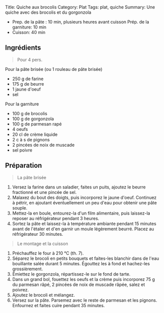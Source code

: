 Title: Quiche aux brocolis
Category: Plat
Tags: plat, quiche
Summary: Une quiche avec des brocolis et du gorgonzola

- Prep. de la pâte : 10 min, plusieurs heures avant cuisson Prép. de la garniture: 10 min
- Cuisson: 40 min

## Ingrédients
> Pour 4 pers.

Pour la pâte brisée
(ou 1 rouleau de pâte brisée)
- 250 g de farine
- 175 g de beurre
- 1 jaune d'oeuf
- sel

Pour la garniture

- 100 g de brocolis
- 100 g de gorgonzola
- 100 g de parmesan rapé
- 4 oeufs
- 20 cl de crème liquide
- 2 c à s de pignons
- 2 pincées de noix de muscade
- sel poivre


## Préparation
> La pâte brisée

1. Versez la farine dans un saladier, faites un puits, ajoutez le beurre fractionné et une pincée de sel. 
2. Malaxez du bout des doigts, puis incorporez le jaune d'oeuf. Continuez à pétrir, en ajoutant éventuellement un peu d'eau pour obtenir une pâte souple. 
3. Mettez-la en boule, entourez-la d'un film alimentaire, puis laissez-la reposer au réfrigérateur pendant 3 heures. 
4. Sortez la pâte et laissez-la à température ambiante pendant 15 minutes avant de l'étaler et d'en garnir un moule légèrement beurré. Placez au réfrigérateur 30 minutes. 

> Le montage et la cuisson

1. Préchauffez le four à 210 °C (th. 7).
2. Séparez le brocoli en petits bouquets et faites-les blanchir dans de l'eau bouillante salée durant 5 minutes. Égouttez les à fond et hachez-les grossièrement.
3. Émiettez le gorgonzola, répartissez-le sur le fond de tarte.
4. Dans un grand bol, fouettez les oeufs et la crème puis incorporez 75 g du parmesan râpé, 2 pincées de noix de muscade râpée, salez et poivrez.
5. Ajoutez le brocoli et mélangez. 
6. Versez sur la pâte. Parsemez avec le reste de parmesan et les pignons. Enfournez et faites cuire pendant 35 minutes.
